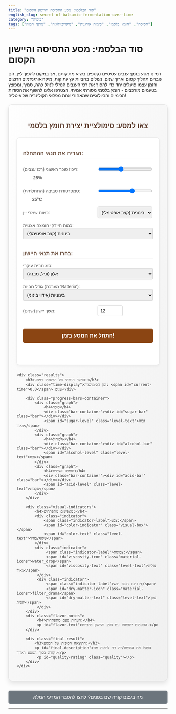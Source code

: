 ```yaml
---
title: "סוד הבלסמי: מסע התסיסה והיישון הקסום"
english_slug: secret-of-balsamic-fermentation-over-time
category: "כימיה"
tags: ["תסיסה", "חומץ בלסמי", "כימיה אורגנית", "מיקרוביולוגיה", "מדעי המזון"]
---
```

# סוד הבלסמי: מסע התסיסה והיישון הקסום

דמיינו מסע בזמן: ענבים עסיסיים נקטפים בשיא מתיקותם, אך במקום להפוך ליין, הם עוברים תהליך קסום וארוך שנים. נעולים בחביות עץ עתיקות, מיקרואורגניזמים חרוצים והזמן עצמו פועלים יחד כדי להפוך את רכז הענבים הנוזלי לנוזל כהה, סמיך, ומפוצץ בטעמים מורכבים - חומץ בלסמי מסורתי אמיתי. הצטרפו אלינו לחשוף את הסודות הכימיים והביולוגיים שמאחורי אחת מפלאי הקולינריה של איטליה!

<div class="simulation-app">
    <h2>צאו למסע: סימולציית יצירת חומץ בלסמי</h2>
    <div class="controls">
        <h3>הגדירו את תנאי ההתחלה:</h3>
        <div class="control-group">
            <div>
                <label for="sugar-concentration">ריכוז סוכר ראשוני (רכז ענבים):</label>
                <input type="range" id="sugar-concentration" min="18" max="35" value="25">
                <span id="sugar-value" class="value-display">25%</span>
            </div>
            <div>
                <label for="initial-temp">טמפרטורת סביבה (התחלתית):</label>
                <input type="range" id="initial-temp" min="15" max="30" value="25">
                <span id="temp-value" class="value-display">25°C</span>
            </div>
            <div>
                <label for="yeast-concentration">כמות שמרי יין:</label>
                <select id="yeast-concentration">
                    <option value="low">נמוכה (תסיסה איטית)</option>
                    <option value="medium" selected>בינונית (קצב אופטימלי)</option>
                    <option value="high">גבוהה (תסיסה מהירה)</option>
                </select>
            </div>
            <div>
                <label for="bacteria-concentration">כמות חיידקי חומצה אצטית:</label>
                <select id="bacteria-concentration">
                    <option value="low">נמוכה (חומציות חלשה)</option>
                    <option value="medium" selected>בינונית (קצב אופטימלי)</option>
                    <option value="high">גבוהה (חומציות מהירה)</option>
                </select>
            </div>
        </div>
        <h3>בחרו את תנאי היישון:</h3>
        <div class="control-group">
            <div>
                <label for="barrel-type">סוג חבית עיקרי:</label>
                <select id="barrel-type">
                    <option value="oak">אלון (וניל, מבנה)</option>
                    <option value="cherry">דובדבן (פירותיות עדינה)</option>
                    <option value="chestnut">ערמון (גוון אגוזי/מעושן)</option>
                    <option value="mixed">מעורב (מורכבות טעמים)</option>
                </select>
            </div>
            <div>
                <label for="barrel-size">גודל חביות (מערכת 'Batteria'):</label>
                <select id="barrel-size">
                    <option value="large">גדולות (אידוי איטי)</option>
                    <option value="medium" selected>בינוניות (אידוי בינוני)</option>
                    <option value="small">קטנות (אידוי מהיר, ריכוז)</option>
                </select>
            </div>
            <div>
                <label for="aging-time">משך יישון (שנים):</label>
                <input type="number" id="aging-time" min="1" max="50" value="12">
            </div>
        </div>
        <button id="run-simulation">התחל את המסע בזמן!</button>
        <p id="simulation-status" class="status-message"></p>
    </div>

    <div class="results">
        <h3>המצב הנוכחי של הבלסמי במסע:</h3>
        <div class="time-display">זמן הסימולציה: <span id="current-time">0.0</span> שנים</div>

        <div class="progress-bars-container">
            <div class="graph">
                <h4>סוכר</h4>
                <div class="bar-container"><div id="sugar-bar" class="bar"></div></div>
                <span id="sugar-level" class="level-text">גבוה מאוד</span>
            </div>
            <div class="graph">
                <h4>אלכוהול</h4>
                <div class="bar-container"><div id="alcohol-bar" class="bar"></div></div>
                <span id="alcohol-level" class="level-text">אפס</span>
            </div>
            <div class="graph">
                <h4>חומצה אצטית</h4>
                <div class="bar-container"><div id="acid-bar" class="bar"></div></div>
                <span id="acid-level" class="level-text">עקבות</span>
            </div>
        </div>

        <div class="visual-indicators">
            <h4>מאפיינים מתפתחים:</h4>
            <div class="indicator">
                <span class="indicator-label">צבע:</span>
                <span id="color-indicator" class="visual-box"></span>
                <span id="color-text" class="level-text">שקוף/בהיר</span>
            </div>
            <div class="indicator">
                 <span class="indicator-label">צמיגות:</span>
                 <span id="viscosity-icon" class="material-icons">water_drop</span>
                 <span id="viscosity-text" class="level-text">נוזלית מאוד</span>
             </div>
             <div class="indicator">
                 <span class="indicator-label">ריכוז חומר יבש:</span>
                 <span id="dry-matter-icon" class="material-icons">filter_drama</span>
                 <span id="dry-matter-text" class="level-text">נמוך יחסית</span>
             </div>
        </div>
        <div class="flavor-notes">
             <h4>הערות טעם מתפתחות:</h4>
             <p id="flavor-text">הטעמים יתפתחו עם הזמן והיישון בחביות.</p>
        </div>

        <div class="final-result">
            <h3>התוצאה הסופית של המסע:</h3>
            <p id="final-description">הפעל את הסימולציה כדי לראות מה קורה בסוף המסע הארוך.</p>
             <p id="quality-rating" class="quality"></p>
        </div>
    </div>
</div>

<style>
    /* Import Google Fonts & Icons */
    @import url('https://fonts.googleapis.com/css2?family=Alef:wght@400;700&family=Rubik:wght@400;500;700&display=swap');
    @import url('https://fonts.googleapis.com/icon?family=Material+Icons');

    .simulation-app {
        font-family: 'Rubik', sans-serif;
        max-width: 960px;
        margin: 20px auto;
        padding: 25px;
        border: 1px solid #dcdcdc;
        border-radius: 12px;
        background: linear-gradient(to bottom right, #fefefe, #f0f0f0);
        box-shadow: 0 8px 16px rgba(0, 0, 0, 0.1);
        color: #333;
    }
    .simulation-app h2 {
        text-align: center;
        color: #5a3a2b; /* Rich brown */
        font-family: 'Alef', sans-serif;
        margin-bottom: 25px;
    }
     .simulation-app h3 {
        color: #705545; /* Slightly lighter brown */
        margin-top: 20px;
        margin-bottom: 15px;
        padding-bottom: 5px;
        border-bottom: 1px solid #eee;
     }

    .controls, .results {
        margin-bottom: 25px;
        padding: 20px;
        border: 1px solid #e0e0e0;
        border-radius: 8px;
        background-color: #ffffff;
        box-shadow: 0 4px 8px rgba(0, 0, 0, 0.05);
    }
    .control-group {
        margin-bottom: 20px;
    }
    .controls div {
        margin-bottom: 15px;
        display: flex;
        align-items: center;
        flex-wrap: wrap; /* Allow wrapping on smaller screens */
    }
    .controls label {
        display: inline-block;
        width: 220px; /* Increased width for labels */
        margin-right: 15px;
        font-weight: 500; /* Medium weight */
        color: #555;
        flex-shrink: 0; /* Prevent label from shrinking */
    }
    .controls input[type="range"], .controls select, .controls input[type="number"] {
        vertical-align: middle;
        flex-grow: 1; /* Allow inputs to take available space */
        padding: 8px;
        border: 1px solid #ccc;
        border-radius: 4px;
        font-size: 1em;
    }
     .controls input[type="number"] {
        flex-grow: 0;
        width: 80px; /* Fixed width for number input */
     }
    .value-display {
        display: inline-block;
        min-width: 50px; /* Ensure space for value */
        text-align: right;
        margin-left: 10px;
        font-weight: bold;
        color: #666;
    }

    .controls button {
        display: block;
        width: 100%;
        padding: 12px;
        background-color: #8b4513; /* SaddleBrown - balsamic color */
        color: white;
        border: none;
        border-radius: 5px;
        font-size: 1.2em;
        font-weight: 700;
        cursor: pointer;
        margin-top: 25px;
        transition: background-color 0.3s ease;
    }
    .controls button:hover {
        background-color: #a0522d; /* Siennna */
    }
     .controls button:disabled {
         background-color: #ccc;
         cursor: not-allowed;
     }

    .status-message {
        text-align: center;
        margin-top: 15px;
        font-size: 1em;
        color: #5a3a2b;
        min-height: 1.5em; /* Reserve space */
    }

    .progress-bars-container {
        display: flex;
        justify-content: space-around;
        margin-bottom: 20px;
        gap: 15px; /* Space between bars */
    }
    .graph {
        text-align: center;
        width: 32%; /* Slightly less than 1/3 to account for gap */
        font-weight: 500;
    }
     .graph h4 {
         margin-top: 0;
         margin-bottom: 8px;
         color: #555;
     }
    .bar-container {
        width: 100%;
        height: 25px; /* Taller bars */
        border: 1px solid #ccc;
        border-radius: 4px;
        overflow: hidden;
        margin-bottom: 8px;
        background-color: #eee;
    }
    .bar {
        height: 100%;
        width: 0%; /* Initial state */
        transition: width 0.1s linear; /* Smooth animation */
    }
    #sugar-bar { background: linear-gradient(to right, #ffda63, #f7b731); } /* Warm yellow/orange */
    #alcohol-bar { background: linear-gradient(to right, #87ceeb, #4682b4); } /* SkyBlue/SteelBlue */
    #acid-bar { background: linear-gradient(to right, #e9967a, #cd5c5c); } /* Light red/IndianRed */

    .level-text {
        font-weight: bold;
        color: #666;
    }

    .visual-indicators {
        margin-top: 20px;
        padding-top: 15px;
        border-top: 1px dashed #ccc;
    }
    .visual-indicators h4 {
         margin-top: 0;
         margin-bottom: 15px;
         color: #555;
    }
    .indicator {
        margin-bottom: 12px;
        font-weight: 500;
        display: flex;
        align-items: center;
        color: #555;
    }
     .indicator-label {
         display: inline-block;
         width: 150px; /* Align labels */
         flex-shrink: 0;
     }
     .material-icons {
         font-size: 1.4em;
         margin-right: 8px;
         color: #8b4513; /* Balsamic color for icons */
     }
    .visual-box {
        display: inline-block;
        width: 40px; /* Larger color box */
        height: 25px;
        border: 1px solid #333;
        vertical-align: middle;
        margin-right: 10px;
        background-color: #fff; /* Default light color */
        transition: background-color 0.5s ease; /* Smooth color transition */
         box-shadow: inset 0 0 5px rgba(0,0,0,0.2);
    }
     #viscosity-icon { color: #007bff; /* Blueish for liquid flow */ }
     #dry-matter-icon { color: #8b4513; /* Brown for concentration */ }


    .flavor-notes {
        margin-top: 20px;
         padding-top: 15px;
        border-top: 1px dashed #ccc;
    }
     .flavor-notes h4 {
         margin-top: 0;
         margin-bottom: 10px;
          color: #555;
     }
     #flavor-text {
         font-style: italic;
         color: #777;
     }

    .final-result {
        margin-top: 25px;
        padding-top: 20px;
        border-top: 2px solid #8b4513; /* Stronger separator */
        text-align: center;
    }
     .final-result h3 {
         color: #5a3a2b;
         margin-bottom: 15px;
         border-bottom: none;
     }
    #final-description {
        font-size: 1.1em;
        line-height: 1.6;
        color: #444;
    }
     .quality {
         font-size: 1.2em;
         font-weight: bold;
         margin-top: 10px;
         min-height: 1.5em; /* Reserve space */
     }
    .quality.good { color: #28a745; } /* Green */
    .quality.medium { color: #ffc107; } /* Yellow */
    .quality.poor { color: #dc3545; } /* Red */

    #toggleExplanation {
        display: block;
        width: 100%;
        padding: 12px;
        margin-top: 30px;
        background-color: #6c757d; /* Gray */
        color: white;
        border: none;
        border-radius: 5px;
        font-size: 1.1em;
        cursor: pointer;
        text-align: center;
        transition: background-color 0.3s ease;
        font-family: 'Rubik', sans-serif;
        font-weight: 500;
    }
    #toggleExplanation:hover {
        background-color: #5a6268;
    }

    .explanation-section {
        margin-top: 20px;
        padding: 25px;
        border: 1px solid #dcdcdc;
        border-radius: 12px;
        background: #f9f9f9;
        color: #333;
        font-family: 'Rubik', sans-serif;
        line-height: 1.6;
    }
    .explanation-section h2, .explanation-section h3 {
         color: #5a3a2b;
         font-family: 'Alef', sans-serif;
    }
    .explanation-section h3 {
        margin-top: 20px;
        margin-bottom: 10px;
         border-bottom: 1px dashed #ccc;
         padding-bottom: 3px;
         color: #705545;
    }
     .explanation-section ul {
         margin-top: 10px;
         margin-bottom: 15px;
         padding-left: 20px;
     }
     .explanation-section li {
         margin-bottom: 8px;
     }
    .hidden {
        display: none;
    }

     /* Responsive adjustments */
     @media (max-width: 768px) {
         .controls label {
             width: 100%; /* Full width for labels on smaller screens */
             margin-right: 0;
             margin-bottom: 5px;
         }
         .controls div {
             flex-direction: column;
             align-items: flex-start;
         }
         .controls input[type="range"], .controls select, .controls input[type="number"] {
              width: 100%; /* Full width for inputs */
         }
          .value-display {
              text-align: left;
              margin-left: 0;
              margin-top: 5px;
              width: 100%;
          }
         .progress-bars-container {
             flex-direction: column;
             gap: 20px;
         }
         .graph {
             width: 100%;
         }
         .indicator {
             flex-direction: column;
             align-items: flex-start;
         }
         .indicator-label {
             width: 100%;
             margin-bottom: 5px;
         }
         .visual-box {
             margin-right: 5px;
         }
     }

</style>

<button id="toggleExplanation">מה בעצם קורה שם בפנים? לחצו להסבר המדעי המלא</button>

<div id="explanation" class="explanation-section hidden">
    <h2>המסע המולקולרי: הסבר מעמיק על קסם הבלסמי</h2>

    <h3>הבסיס: רכז ענבים מבושל ('Mosto Cotto')</h3>
    <p>המסע מתחיל לא מענבים שלמים, אלא מרכז ענבים טרי שבושל ארוכות על אש נמוכה. הבישול מרכז את הסוכרים, מעקר אותו באופן חלקי, ומתחיל תגובות מאיאר ראשוניות שתורמות לצבע ולטעמים ראשוניים. התוצר הוא נוזל מתוק ועשיר, אך עדיין לא חומץ.</p>

    <h3>השלב הראשון: מתיקות הופכת לאלכוהול (תסיסה כוהלית)</h3>
    <p>כשהרכז המבושל מתקרר ומועבר לחבית הראשונה (או למכל), נכנסים לפעולה שמרים - בעיקר <i>Saccharomyces cerevisiae</i>, אותם שמרים ותיקים שמשמשים לייצור יין. הם מוצאים ברכז סוכר בשפע ומתחילים "לאכול" אותו, תוך פליטת אלכוהול (אתנול) ופחמן דו-חמצני כתוצרי לוואי. זהו תהליך אנאירובי (שאינו דורש חמצן רב).</p>
    <ul>
        <li><strong>הגיבורים המיקרוסקופיים:</strong> שמרים חרוצים.</li>
        <li><strong>ההמרה הכימית:</strong> סוכרים (גלוקוז, פרוקטוז) &rarr; אתנול + פחמן דו-חמצני.</li>
        <li><strong>גורמים קריטיים:</strong> טמפרטורה נוחה לשמרים, ריכוז סוכר (יותר סוכר = פוטנציאל ליותר אלכוהול), זמינות חומרים מזינים לשמרים. השלב הזה קצר יחסית, בעיקר בחודשים הראשונים.</li>
    </ul>

    <h3>השלב השני: האלכוהול הופך לחומציות (תסיסה אצטית)</h3>
    <p>לאחר שרוב הסוכר הומר לאלכוהול, נכנסים לתמונה גיבורים אחרים: חיידקי חומצה אצטית (כמו <i>Acetobacter</i> ו-<i>Gluconobacter</i>). חיידקים אלו הם אירוביים - הם זקוקים לחמצן כדי לפעול. הם לוקחים את האלכוהול שנוצר בשלב הראשון ובתהליך חימצון ממירים אותו לחומצה אצטית - המרכיב העיקרי בחומץ.</p>
    <ul>
        <li><strong>הגיבורים המיקרוסקופיים:</strong> חיידקים נושמי חמצן.</li>
        <li><strong>ההמרה הכימית:</strong> אתנול + חמצן &rarr; חומצה אצטית + מים.</li>
        <li><strong>גורמים קריטיים:</strong> נוכחות חמצן (פתחי החביות קריטיים כאן!), טמפרטורה מתאימה לחיידקים, ריכוז אלכוהול (חייבים אלכוהול כדי לייצר חומצה!), וגם ריכוז החומצה עצמה (ריכוז חומצה גבוה מדי יכול לעכב ואף להרוג את החיידקים).</li>
    </ul>

    <h3>השלב המכריע: היישון הארוך במערכת החביות ('Batteria')</h3>
    <p>זהו סוד הקסם האמיתי של הבלסמי המסורתי. הנוזל, שכעת הוא תערובת של אלכוהול, חומצה אצטית, סוכרים שיוריים ותרכובות רבות מהענבים, מועבר לסדרה של חביות עץ מסוגים וגדלים שונים, המסודרות מהגדול לקטן (ה-'Batteria'). כאן מתרחש תהליך איטי, ממושך ומורכב בן שנים רבות (לפחות 12!).</p>
    <ul>
        <li><strong>התרכזות באמצעות אידוי:</strong> חביות העץ אינן אטומות לחלוטין. דרך נקבוביות העץ ובמיוחד דרך פתח קטן בחבית המכוסה ברשת למניעת כניסת חרקים, מים מתאדים באיטיות. האלכוהול והחומצות מתאדים פחות מהמים, כך שהנוזל הנותר הופך מרוכז, סמיך ועשיר יותר. קצב האידוי תלוי בגודל החבית (קטנות מתאדות מהר יותר) ובתנאי הסביבה (טמפרטורה, לחות).</li>
        <li><strong>אינטראקציה עם העץ:</strong> סוגי עץ שונים (אלון, ערמון, דובדבן, תות, אפרסק) תורמים טעמים, צבעים ותרכובות ארומטיות שונות לנוזל. אלון תורם וניל וטאנינים, דובדבן פירותיות, ערמון גוון אגוזי ועוד. החביות הקטנות יותר בעלות שטח פנים יחסית גדול לנפח, ולכן ההשפעה שלהן על הטעם והריכוז גדולה יותר.</li>
        <li><strong>פיתוח טעמים מורכבים:</strong> במהלך היישון, מתרחשות אינספור תגובות כימיות איטיות: יצירת אסטרים (תרכובות ארומטיות המעניקות ריחות פירותיים ופרחוניים), המשך תגובות מאיאר (המעמיקות את הצבע הכהה ומוסיפות טעמים קלויים וקרמליים), ופירוק איטי של חומרים מסוימים. תגובות אלו הופכות את הפרופיל הכימי והארומטי של החומץ למורכב ועשיר לאין שיעור מחומץ רגיל.</li>
        <li><strong>שיטת ה-'Transvaso' (העברה שנתית):</strong> מדי שנה, כמות קטנה של חומץ נלקחת מהחבית הקטנה ביותר ב'באטריה' לצורך בקבוק. החבית הריקה הזו מתמלאת בנוזל מהחבית הגדולה יותר שלפניה בסדרה. תהליך זה ממשיך במעלה הסדרה, עד שהחבית הגדולה ביותר מתמלאת ברכז ענבים מבושל חדש (או חומץ צעיר מהשנה הקודמת שהתחיל את המסע). שיטה זו יוצרת תהליך ערבוב הדרגתי ומבטיחה שגם החומץ הצעיר ביותר "יתחנך" על ידי החומץ הוותיק יותר, תוך שמירה על סגנון עקבי לאורך עשרות ואף מאות שנים.</li>
    </ul>

    <h3>התוצאה: נוזל זהב כהה</h3>
    <p>לאחר שנים רבות (12, 25, או אפילו יותר!), מתקבל חומץ בלסמי מסורתי אמיתי - נוזל סמיך כסירופ, כהה כמעט שחור, בעל איזון מושלם בין מתיקות, חומציות, ומורכבות טעמים וארומות שנוצרו מהענבים, התסיסה, העץ והזמן. איכותו נמדדת בצמיגותו, עומק צבעו, ובפרופיל הטעמים והריחות העשיר שלו.</p>
</div>

<script>
    document.addEventListener('DOMContentLoaded', () => {
        // Get control elements
        const sugarRange = document.getElementById('sugar-concentration');
        const sugarValueSpan = document.getElementById('sugar-value');
        const tempRange = document.getElementById('initial-temp');
        const tempValueSpan = document.getElementById('temp-value');
        const yeastSelect = document.getElementById('yeast-concentration');
        const bacteriaSelect = document.getElementById('bacteria-concentration');
        const barrelTypeSelect = document.getElementById('barrel-type');
        const barrelSizeSelect = document.getElementById('barrel-size');
        const agingTimeInput = document.getElementById('aging-time');
        const runButton = document.getElementById('run-simulation');
        const statusMessage = document.getElementById('simulation-status');

        // Get results elements
        const currentTimeSpan = document.getElementById('current-time');
        const sugarBar = document.getElementById('sugar-bar');
        const alcoholBar = document.getElementById('alcohol-bar');
        const acidBar = document.getElementById('acid-bar');
        const sugarLevelSpan = document.getElementById('sugar-level');
        const alcoholLevelSpan = document.getElementById('alcohol-level');
        const acidLevelSpan = document.getElementById('acid-level');
        const colorIndicator = document.getElementById('color-indicator');
        const colorTextSpan = document.getElementById('color-text');
        const viscosityTextSpan = document.getElementById('viscosity-text');
        const dryMatterTextSpan = document.getElementById('dry-matter-text');
        const flavorTextSpan = document.getElementById('flavor-text');
        const finalDescriptionParagraph = document.getElementById('final-description');
        const qualityRatingSpan = document.getElementById('quality-rating');

        // Get explanation elements
        const explanationDiv = document.getElementById('explanation');
        const toggleButton = document.getElementById('toggleExplanation');

        // State variables for simulation
        let currentSugar = 0; // %
        let currentAlcohol = 0; // %
        let currentAcid = 0; // %
        let currentColor = 0; // 0=lightest, 100=darkest
        let currentViscosity = 0; // 0=lowest, 100=highest
        let currentDryMatter = 0; // Relative value, increases with concentration
        let simulationTime = 0; // in years
        let simulationInterval = null; // To hold the interval timer

        // Constants and initial setup
        const initialColorBase = 10; // Color after cooking
        const initialAcidBase = 0.1; // Trace acid initially
        const maxAcidPotential = 10; // Theoretical max acid percentage

        // Update range value displays dynamically
        sugarRange.addEventListener('input', () => {
            sugarValueSpan.textContent = sugarRange.value + '%';
        });
        tempRange.addEventListener('input', () => {
            tempValueSpan.textContent = tempRange.value + '°C';
        });

        // Toggle explanation visibility
        toggleButton.addEventListener('click', () => {
            explanationDiv.classList.toggle('hidden');
            toggleButton.textContent = explanationDiv.classList.contains('hidden') ? 'מה בעצם קורה שם בפנים? לחצו להסבר המדעי המלא' : 'הסתר את ההסבר המדעי';
        });

        // Function to update the display elements
        const updateDisplay = () => {
            currentTimeSpan.textContent = simulationTime.toFixed(1);

            // Update bars (scaled relative to plausible max values)
            sugarBar.style.width = Math.max(0, Math.min(100, (currentSugar / (parseInt(sugarRange.value) * 1.2)) * 100)) + '%'; // Scale relative to initial sugar + buffer
            alcoholBar.style.width = Math.max(0, Math.min(100, (currentAlcohol / (parseInt(sugarRange.value) * 0.6))) * 100) + '%'; // Scale relative to potential max alcohol
            acidBar.style.width = Math.max(0, Math.min(100, (currentAcid / maxAcidPotential) * 100)) + '%'; // Scale relative to potential max acid

            // Update text levels
            sugarLevelSpan.textContent = currentSugar > parseInt(sugarRange.value) * 0.5 ? 'גבוה מאוד' : (currentSugar > parseInt(sugarRange.value) * 0.2 ? 'גבוה' : (currentSugar > 2 ? 'בינוני' : 'נמוך'));
            if (currentSugar <= 2) sugarLevelSpan.textContent = 'נמוך מאוד';

            alcoholLevelSpan.textContent = currentAlcohol < 1 ? 'אפס' : (currentAlcohol < parseInt(sugarRange.value) * 0.1 ? 'נמוך מאוד' : (currentAlcohol < parseInt(sugarRange.value) * 0.3 ? 'נמוך' : (currentAlcohol < parseInt(sugarRange.value) * 0.5 ? 'בינוני' : 'גבוה')));
            if (currentAlcohol >= parseInt(sugarRange.value) * 0.5) alcoholLevelSpan.textContent = 'גבוה מאוד';


            acidLevelSpan.textContent = currentAcid < 0.5 ? 'עקבות' : (currentAcid < 2 ? 'נמוך מאוד' : (currentAcid < 5 ? 'נמוך' : (currentAcid < 8 ? 'בינוני' : 'גבוה')));
            if (currentAcid >= 8) acidLevelSpan.textContent = 'גבוה מאוד';


            // Update visuals
            const colorIntensity = Math.min(255, Math.max(0, Math.round(currentColor * 2.55))); // Scale 0-100 to 0-255
            // Create a color gradient from light (like must) to dark balsamic
            const r = Math.max(0, Math.min(255, 255 - colorIntensity * 1.5));
            const g = Math.max(0, Math.min(255, 200 - colorIntensity * 1));
            const b = Math.max(0, Math.min(255, 100 - colorIntensity * 0.5));
            colorIndicator.style.backgroundColor = `rgb(${r}, ${g}, ${b})`;

            colorTextSpan.textContent = currentColor < 15 ? 'שקוף/בהיר' : (currentColor < 40 ? 'זהוב/ענברי' : (currentColor < 75 ? 'חום עמוק' : 'כהה מאוד'));
            if (currentColor >= 75) colorTextSpan.textContent = 'שחור כמעט';


            viscosityTextSpan.textContent = currentViscosity < 10 ? 'נוזלית מאוד' : (currentViscosity < 30 ? 'נוזלית' : (currentViscosity < 60 ? 'צמיגית בינונית' : (currentViscosity < 90 ? 'סמיכה' : 'סמיכה מאוד')));
            if (currentViscosity >= 90) viscosityTextSpan.textContent = 'דמוית סירופ';

            dryMatterTextSpan.textContent = currentDryMatter < initialSugar * 1.5 ? 'נמוך יחסית' : (currentDryMatter < initialSugar * 2.5 ? 'בינוני' : (currentDryMatter < initialSugar * 4 ? 'גבוה' : 'גבוה מאוד'));
             if (currentDryMatter >= initialSugar * 4) dryMatterTextSpan.textContent = 'גבוה מאוד';

             // Update flavor notes during aging (simplified)
             if (simulationTime > 1) {
                 let notes = [];
                  const baseAgingFlavor = simulationTime > 5 ? 'ניחוחות מיושנים' : '';
                 if(baseAgingFlavor) notes.push(baseAgingFlavor);

                 if (currentSugar > 5) notes.push('מתיקות ראשונית');
                 if (currentAcid > 4 && currentAcid < 9) notes.push('חומציות מאוזנת');
                  else if (currentAcid >= 9) notes.push('חומציות חזקה');
                  else if (currentAcid > 1) notes.push('חומציות עדינה');


                 if (currentAlcohol > 1) notes.push('רמז אלכוהולי');


                 const barrel = barrelTypeSelect.value;
                 if (simulationTime > 3) { // Barrel influence grows over time
                     if (barrel === 'oak' || barrel === 'mixed') notes.push('רמזים לווניל/עץ קלוי');
                     if (barrel === 'cherry' || barrel === 'mixed') notes.push('תווים פירותיים אדומים');
                     if (barrel === 'chestnut' || barrel === 'mixed') notes.push('גוון אגוזי/מעושן');
                 }

                  if (currentViscosity > 50 && simulationTime > 8) notes.push('מרקם סמיך ועשיר');
                  if (currentDryMatter > initialSugar * 3 && simulationTime > 10) notes.push('מתיקות מרוכזת מאוד');


                 if (notes.length > 0) {
                      flavorTextSpan.textContent = notes.join(', ') + '...';
                  } else {
                       flavorTextSpan.textContent = 'הטעמים מתחילים להתפתח...';
                  }
             } else {
                 flavorTextSpan.textContent = 'טעמים בסיסיים (סוכר, אלכוהול ראשוני).';
             }
        };

        // Simulation core logic (step-by-step)
        const simulateStep = () => {
            const initialSugar = parseInt(sugarRange.value);
            const initialTemp = parseInt(tempRange.value);
            const yeastConc = yeastSelect.value;
            const bacteriaConc = bacteriaSelect.value;
            const barrelType = barrelTypeSelect.value;
            const barrelSize = barrelSizeSelect.value;
            const totalAgingTime = parseInt(agingTimeInput.value);

            let timeStep = 1/12; // Default to monthly steps for the first year
            if (simulationTime >= 1) timeStep = 1; // Yearly steps after the first year

            // Adjust time step based on remaining time to finish exactly at totalAgingTime
             const remainingTime = totalAgingTime - simulationTime;
             const stepsPerSec = 20; // Target steps per second
             const totalStepsNeeded = remainingTime * stepsPerSec; // Rough estimate
             //timeStep = Math.max(timeStep, remainingTime / (stepsPerSec * 1)); // Ensure we finish within reasonable time? No, fixed step is better for animation

             // --- Process Calculations for the current time step ---

             // Phase 1: Alcoholic Fermentation (active mostly in the first year)
             let sugarConsumptionRate = 0;
             if (simulationTime < 1.5 && currentSugar > 2 && currentAlcohol < initialSugar * 0.6) { // Can still ferment if sugar > 2% and Alcohol < potential max
                  let tempFactor = initialTemp / 25; // Base temp factor
                  let yeastFactor = yeastConc === 'high' ? 1.5 : yeastConc === 'medium' ? 1.0 : 0.6;
                  let sugarFactor = Math.max(0, (currentSugar - 2) / initialSugar); // Slow down as sugar decreases
                  sugarConsumptionRate = (sugarFactor * tempFactor * yeastFactor * 15) * timeStep; // Arbitrary rate constant
                  sugarConsumptionRate = Math.min(sugarConsumptionRate, currentSugar - 2); // Don't consume below 2%
                  sugarConsumptionRate = Math.min(sugarConsumptionRate, (initialSugar * 0.6 - currentAlcohol) * 0.5); // Don't exceed alcohol potential too fast

                  currentSugar -= sugarConsumptionRate;
                  currentAlcohol += sugarConsumptionRate * 0.5; // Simplified conversion yield
             }


             // Phase 2: Acetic Fermentation (active once alcohol is present, needs oxygen)
             let alcoholConversionRate = 0;
             if (currentAlcohol > 0.5 && currentAcid < maxAcidPotential * 0.9) { // Need alcohol > 0.5 and Acid < 90% of max potential
                 let tempFactor = initialTemp / 25; // Base temp factor
                 let bacteriaFactor = bacteriaConc === 'high' ? 1.4 : bacteriaConc === 'medium' ? 1.0 : 0.7;
                 let alcoholFactor = Math.max(0, (currentAlcohol - 0.5) / (initialSugar * 0.5)); // Slow down as alcohol decreases
                 let acidInhibitionFactor = Math.max(0.1, 1 - (currentAcid / maxAcidPotential) * 0.8); // Slow down as acid increases

                 alcoholConversionRate = (alcoholFactor * tempFactor * bacteriaFactor * acidInhibitionFactor * 10) * timeStep; // Arbitrary rate constant
                 alcoholConversionRate = Math.min(alcoholConversionRate, currentAlcohol - 0.5); // Don't convert below 0.5% alcohol
                 alcoholConversionRate = Math.min(alcoholConversionRate, (maxAcidPotential * 0.9 - currentAcid) * 0.6); // Don't exceed acid potential too fast

                 currentAlcohol -= alcoholConversionRate;
                 currentAcid += alcoholConversionRate * 1.05; // Simplified conversion yield (acid is slightly heavier by mass)
             }

             // Phase 3: Aging & Concentration (continuous, dominates after first year)
             if (simulationTime >= 0) { // Aging starts immediately in the first year (monthly steps have smaller impact)
                 let evaporationRatePerYear = 0.08; // Base yearly evaporation (approx 8-10%)

                 // Adjust evaporation based on barrel size (surface area to volume ratio)
                 if (barrelSize === 'small') evaporationRatePerYear *= 1.5; // More surface area relative to volume
                 if (barrelSize === 'large') evaporationRatePerYear *= 0.6; // Less surface area relative to volume
                 // Add some variation based on temp? Higher temp = more evaporation
                 evaporationRatePerYear *= (initialTemp / 25);


                 const evaporationRateForStep = evaporationRatePerYear * timeStep;

                 // Evaporation primarily removes water, concentrating all solutes
                 // Simplification: Apply concentration factor to all current values
                 const concentrationFactor = 1 / (1 - evaporationRateForStep);

                 currentSugar *= concentrationFactor;
                 currentAlcohol *= concentrationFactor; // Alcohol also evaporates, but slower than water. This simplifies by concentrating.
                 currentAcid *= concentrationFactor;
                 currentDryMatter *= concentrationFactor;

                 // Color change over time, evaporation, and from barrel interaction
                 let colorIncreaseRate = (20 + (simulationTime * 1)) * timeStep; // Base increase over time
                 colorIncreaseRate *= (evaporationRateForStep * 50); // Higher evaporation = faster color concentration
                  if (barrelSize === 'small') colorIncreaseRate *= 1.2; // Smaller barrels influence faster

                 const barrelColorFactor = {
                     'oak': 1.2,
                     'cherry': 0.9,
                     'chestnut': 1.1,
                     'mixed': 1.1 // Mixed barrels have varied influence
                 };
                 colorIncreaseRate *= barrelColorFactor[barrelType];

                 currentColor += colorIncreaseRate;


                 // Viscosity increases mainly from concentration (linked to dry matter)
                 // It's more than just sugar/acid %, includes complex molecules formed during aging
                 // Rough formula: viscosity increases significantly with dry matter and time
                 let viscosityIncreaseRate = (currentDryMatter / initialSugar) * (simulationTime/totalAgingTime + 0.5) * 5 * timeStep; // Increase based on concentration and time progress
                 viscosityIncreaseRate *= (evaporationRateForStep * 80); // Strong link to evaporation/concentration
                 currentViscosity += viscosityIncreaseRate;

                 // Flavor development (logic handled in updateDisplay based on state)

             }


             // Clamp values to reasonable ranges (prevent negative or excessive growth)
             currentSugar = Math.max(0, currentSugar);
             currentAlcohol = Math.max(0, currentAlcohol); // Alcohol might increase first, then decrease with acetic fermentation
             currentAcid = Math.max(initialAcidBase, Math.min(maxAcidPotential * 1.2, currentAcid)); // Allow slight overshoot but clamp
             currentColor = Math.max(initialColorBase, Math.min(100, currentColor));
             currentViscosity = Math.max(0, Math.min(100, currentViscosity));
             currentDryMatter = Math.max(initialSugar * 1.1, currentDryMatter); // Dry matter starts high due to cooked must

             simulationTime += timeStep;

             updateDisplay(); // Update UI with new state

             // Check if simulation is complete
             if (simulationTime >= totalAgingTime) {
                 clearInterval(simulationInterval);
                 simulationInterval = null;
                 simulationTime = totalAgingTime; // Ensure it stops exactly at the target time
                 updateDisplay(); // Final update

                 runButton.disabled = false; // Enable the button again
                 statusMessage.textContent = "המסע הסתיים!";
                 determineFinalResult(); // Show final result description
             } else {
                  // Update status message based on current phase
                  if (simulationTime < 0.5) {
                       statusMessage.textContent = "שלב התסיסה הכוהלית בעיצומו...";
                   } else if (simulationTime < 2 && currentAlcohol > 1) {
                       statusMessage.textContent = "מתחילה התסיסה החומצית, אלכוהול הופך לחומץ...";
                   } else if (simulationTime >= 1) {
                       statusMessage.textContent = `שלב היישון בחביות מתקדם (שנה ${Math.floor(simulationTime)} מתוך ${totalAgingTime})...`;
                   } else {
                       statusMessage.textContent = "התהליך בעיצומו...";
                   }
             }
        };

        // Determine and display final result description and quality
        const determineFinalResult = () => {
            const initialSugar = parseInt(sugarRange.value);
            const totalAgingTime = parseInt(agingTimeInput.value);
            const barrelType = barrelTypeSelect.value;
            const barrelSize = barrelSizeSelect.value;


            let finalDescription = `לאחר יישון של ${totalAgingTime} שנים במערכת חביות בגודל ${barrelSize} עם דגש על עץ ${barrelType === 'mixed' ? 'מעורב' : barrelType}, החומץ שנוצר הוא: `;
            let qualityScore = 0; // Simple quality score

            // Assess quality based on final state and aging time
            if (totalAgingTime < 12) {
                 finalDescription += "חומץ צעיר יחסית, עדיין לא הגיע לפוטנציאל המלא של בלסמי מסורתי.";
                 qualityScore = 2;
            } else if (totalAgingTime < 25) {
                 // Aged Balsamic (12-24 years)
                 if (currentAcid >= 5 && currentAcid <= 8.5 && currentViscosity > 50 && currentColor > 60 && currentSugar < 10) {
                      finalDescription += "חומץ בלסמי מיושן עם איזון טוב של חומציות, מתיקות וריכוז.";
                      qualityScore = 8;
                 } else {
                      finalDescription += "חומץ בלסמי מיושן, אך עם איזון שאינו מושלם (ייתכן חומצי מדי/פחות מרוכז/מתוק מדי).";
                      qualityScore = 6;
                 }
            } else {
                 // Extra Vecchio (25+ years)
                  if (currentAcid >= 5 && currentAcid <= 8 && currentViscosity > 75 && currentColor > 80 && currentSugar < 8) {
                       finalDescription += "חומץ בלסמי אקסטרה וקיו (Extra Vecchio) - סמיך, כהה, ומורכב להפליא!";
                       qualityScore = 10;
                   } else {
                        finalDescription += "חומץ מיושן מאוד, אך ייתכן שאיבד איזון עקב יישון ארוך מדי או תנאים התחלתיים.";
                        qualityScore = 7;
                   }
            }

            // Add specific feedback based on final parameters
            if (currentAcid < 5) finalDescription += " חומציות נמוכה יחסית.";
            if (currentAcid > 8.5 && totalAgingTime < 25) finalDescription += " חומציות גבוהה יחסית.";
            if (currentViscosity < 50 && totalAgingTime >= 12) finalDescription += " צמיגות נמוכה יחסית לגילו.";
            if (currentColor < 60 && totalAgingTime >= 12) finalDescription += " צבע בהיר יחסית לגילו.";
            if (currentSugar > 10 && totalAgingTime >= 12 && currentAcid < 7) finalDescription += " מתיקות בולטת.";


            // Add flavor notes based on barrel type and aging (more detailed)
            let flavorNotes = [];
            if (currentViscosity > 60 && simulationTime > 10) flavorNotes.push('מרקם דמוי סירופ');
            if (currentDryMatter > initialSugar * 3) flavorNotes.push('מרוכז ועשיר');


            const barrel = barrelTypeSelect.value;
             if (totalAgingTime > 8) { // Barrel influence is significant after ~8 years
                 if (barrel === 'oak' || barrel === 'mixed') flavorNotes.push('תווי וניל/עץ');
                 if (barrel === 'cherry' || barrel === 'mixed') flavorNotes.push('ניחוחות פירות יבשים');
                 if (barrel === 'chestnut' || barrel === 'mixed') flavorNotes.push('גוון אגוזי עדין');
             }
             if (totalAgingTime > 15) flavorNotes.push('מורכבות ארומטית');


             if (flavorNotes.length > 0) {
                 finalDescription += " מאפיינים בולטים: " + flavorNotes.join(', ') + ".";
             }


            finalDescriptionParagraph.textContent = finalDescription;

             // Display quality rating
             qualityRatingSpan.textContent = "הערכת איכות: ";
             if (qualityScore >= 8) {
                 qualityRatingSpan.textContent += "מעולה!";
                 qualityRatingSpan.className = 'quality good';
             } else if (qualityScore >= 5) {
                 qualityRatingSpan.textContent += "טובה";
                 qualityRatingSpan.className = 'quality medium';
             } else {
                 qualityRatingSpan.textContent += "בסיסית/זקוקה לשיפור";
                 qualityRatingSpan.className = 'quality poor';
             }
             qualityRatingSpan.style.display = 'block'; // Make sure it's visible

        };


        // Run simulation button handler
        runButton.addEventListener('click', () => {
             if (simulationInterval) {
                 clearInterval(simulationInterval);
                 simulationInterval = null;
                 runButton.textContent = 'התחל סימולציה מחדש';
                 statusMessage.textContent = "הסימולציה הושהתה.";
                 return; // Pause functionality (optional)
             }

            // Reset state for new run
            currentSugar = parseInt(sugarRange.value);
            currentAlcohol = 0;
            currentAcid = initialAcidBase;
            currentColor = initialColorBase;
            currentViscosity = 0; // Starts low
            currentDryMatter = currentSugar * 1.1; // Base dry matter from cooked must
            simulationTime = 0;
            finalDescriptionParagraph.textContent = "הסימולציה פועלת...";
            qualityRatingSpan.textContent = ""; // Clear previous rating
            qualityRatingSpan.className = 'quality';
            qualityRatingSpan.style.display = 'none'; // Hide rating during run

            runButton.disabled = true; // Disable button during simulation
             runButton.textContent = 'פועל...';


            // Start the simulation loop (adjust interval for speed)
            // Simulate roughly 20 steps per second
            simulationInterval = setInterval(simulateStep, 50); // 50ms per step

            updateDisplay(); // Initial display state
        });

         // Initial display update on page load
         updateDisplay();
         finalDescriptionParagraph.textContent = "הגדירו את הפרמטרים והתחילו את הסימולציה!";
         statusMessage.textContent = "מוכן להפעלה";
         qualityRatingSpan.style.display = 'none';

    });
</script>
---